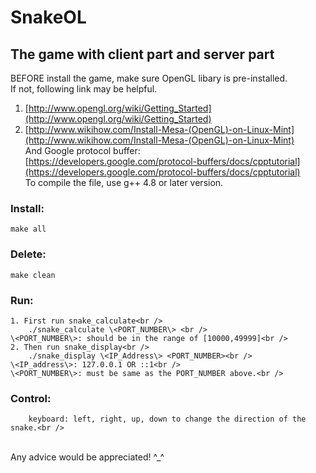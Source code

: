 SnakeOL
=======

The game with client part and server part
-----------------------------------------

BEFORE install the game, make sure OpenGL libary is pre-installed.<br />
If not, following link may be helpful.<br />
1. [http://www.opengl.org/wiki/Getting_Started](http://www.opengl.org/wiki/Getting_Started)<br />
2. [http://www.wikihow.com/Install-Mesa-(OpenGL)-on-Linux-Mint](http://www.wikihow.com/Install-Mesa-(OpenGL)-on-Linux-Mint)<br />
And Google protocol buffer:<br />
[https://developers.google.com/protocol-buffers/docs/cpptutorial](https://developers.google.com/protocol-buffers/docs/cpptutorial)<br />
To compile the file, use g++ 4.8 or later version.<br />

### Install:<br />
    make all
### Delete:<br />
    make clean
### Run:<br />
    1. First run snake_calculate<br />
        ./snake_calculate \<PORT_NUMBER\> <br />
    \<PORT_NUMBER\>: should be in the range of [10000,49999]<br />
    2. Then run snake_display<br />
        ./snake_display \<IP_Address\> <PORT_NUMBER><br />
    \<IP_address\>: 127.0.0.1 OR ::1<br />
    \<PORT_NUMBER\>: must be same as the PORT_NUMBER above.<br />
### Control:<br />
        keyboard: left, right, up, down to change the direction of the snake.<br />
<br />
Any advice would be appreciated! ^_^<br />
